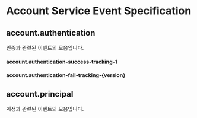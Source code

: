 # Account Service Event Specification


## account.authentication
인증과 관련된 이벤트의 모음입니다.
#### account.authentication-success-tracking-1

#### account.authentication-fail-tracking-{version}


## account.principal
계정과 관련된 이벤트의 모음입니다.



